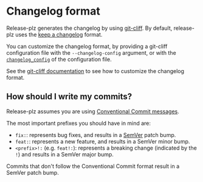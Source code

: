 # Changelog format

Release-plz generates the changelog by using [git-cliff](https://git-cliff.org).
By default, release-plz uses the
[keep a changelog](https://keepachangelog.com/en/1.1.0/) format.

You can customize the changelog format, by providing a git-cliff configuration
file with the `--changelog-config` argument, or with the
[`changelog_config`](config.md#the-changelog_config-field) of the configuration file.

See the [git-cliff documentation](https://git-cliff.org/docs/configuration)
to see how to customize the changelog format.

## How should I write my commits?

Release-plz assumes you are using [Conventional Commit messages](https://www.conventionalcommits.org/).

The most important prefixes you should have in mind are:

- `fix:`: represents bug fixes, and results in a [SemVer](https://semver.org/)
  patch bump.
- `feat:`: represents a new feature, and results in a SemVer minor bump.
- `<prefix>!:` (e.g. `feat!:`): represents a breaking change
  (indicated by the `!`) and results in a SemVer major bump.

Commits that don't follow the Conventional Commit format result in a SemVer patch bump.
